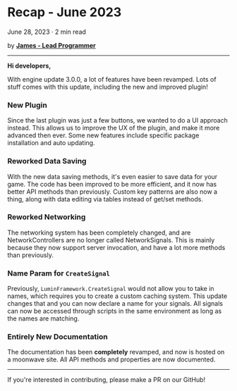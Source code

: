 # Recap - June 2023
June 28, 2023 · 2 min read

by **[James - Lead Programmer](https://github.com/lolmansReturn)**

---

**Hi developers,**

With engine update 3.0.0, a lot of features have been revamped. Lots of stuff comes with this update, including the new and improved plugin!

### New Plugin

Since the last plugin was just a few buttons, we wanted to do a UI approach instead. This allows us to improve the UX of the plugin, and make it more advanced then ever. Some new features include specific package installation and auto updating.

### Reworked Data Saving

With the new data saving methods, it's even easier to save data for your game. The code has been improved to be more efficient, and it now has better API methods than previously. Custom key patterns are also now a thing, along with data editing via tables instead of get/set methods.

### Reworked Networking

The networking system has been completely changed, and are NetworkControllers are no longer called NetworkSignals. This is mainly because they now support server invocation, and have a lot more methods than previously.

### Name Param for `CreateSignal`

Previously, `LuminFramework.CreateSignal` would not allow you to take in names, which requires you to create a custom caching system. This update changes that and you can now declare a name for your signals. All signals can now be accessed through scripts in the same environment as long as the names are matching.

### Entirely New Documentation

The documentation has been **completely** revamped, and now is hosted on a moonwave site. All API methods and properties are now documented.

---

If you're interested in contributing, please make a PR on our GitHub!